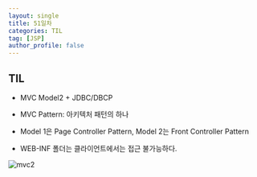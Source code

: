 ```yaml
---
layout: single
title: 51일차
categories: TIL
tag: [JSP]
author_profile: false
---
```


## TIL

* MVC Model2 + JDBC/DBCP 

* MVC Pattern: 아키텍처 패턴의 하나

* Model 1은 Page Controller Pattern, Model 2는 Front Controller Pattern

* WEB-INF 폴더는 클라이언트에서는 접근 불가능하다.

![mvc2](https://user-images.githubusercontent.com/93204370/152462530-5e42ad8f-2540-45b0-8447-bedb0df81573.png)